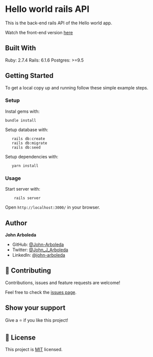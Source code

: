 # Hello world rails API

This is the back-end rails API of the Hello world app.

Watch the front-end version [here](https://github.com/John-Arboleda/hello_react_front_end)

## Built With

Ruby: 2.7.4
Rails: 6.1.6
Postgres: >=9.5

## Getting Started

To get a local copy up and running follow these simple example steps.

### Setup

Instal gems with:

```
bundle install
```

Setup database with:

```
   rails db:create
   rails db:migrate
   rails db:seed
```

Setup dependencies with:

```
   yarn install
```


### Usage

Start server with:

```
    rails server
```

Open `http://localhost:3000/` in your browser.


## Author

**John Arboleda**
- GitHub: [@John-Arboleda](https://github.com/John-Arboleda)
- Twitter: [@John_J_Arboleda](https://twitter.com/John_J_Arboleda)
- LinkedIn: [@john-arboleda](https://www.linkedin.com/in/john-arboleda/)

## 🤝 Contributing

Contributions, issues and feature requests are welcome!

Feel free to check the [issues page](issues/).

## Show your support

Give a ⭐️ if you like this project!

## 📝 License

This project is [MIT](./LICENSE) licensed.